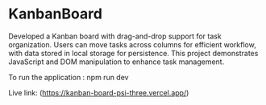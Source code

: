 # KanbanBoard

Developed a Kanban board with drag-and-drop support for task organization. Users can move tasks across columns for efficient workflow, with data stored in local storage for persistence. This project demonstrates JavaScript and DOM manipulation to enhance task management.

To run the application : npm run dev

Live link: (https://kanban-board-psi-three.vercel.app/)
